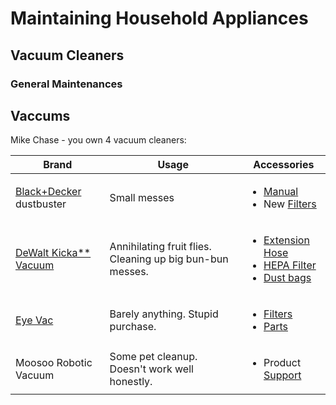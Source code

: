 # Maintaining Household Appliances

## Vacuum Cleaners

### General Maintenances

## Vaccums

Mike Chase - you own 4 vacuum cleaners:

| Brand                                                                                                                                                                      | Usage                                                     | Accessories                                                                                                                                                                                                                                                                                                                                                                                                                                                                                                                           |
| -------------------------------------------------------------------------------------------------------------------------------------------------------------------------- | --------------------------------------------------------- | ------------------------------------------------------------------------------------------------------------------------------------------------------------------------------------------------------------------------------------------------------------------------------------------------------------------------------------------------------------------------------------------------------------------------------------------------------------------------------------------------------------------------------------- |
| [Black+Decker](https://www.blackanddecker.com/products/home-cleaning/vacuums/handheld-vacuums/dustbusteradvancedclean-slim-cordless-handheld-vacuum/hlvc315b10) dustbuster | Small messes                                              | <ul><li><a href="https://www.toolservicenet.com/dewalt/en/Black-%26-Decker/HOUSEHOLD/CLEANING/VACUUM-CLEANERS/p/HLVC315B10">Manual</a></li><li>New <a href="https://www.amazon.com/Replacement-HHVK515BPF07-HHVK320JZ01-HHVK515J00FF-HHVK515JP07/dp/B093T18RDT/ref=pd_day0fbt_1/141-6673852-4614323?pd_rd_w=4QZAA&#x26;pf_rd_p=bcb8482a-3db5-4b0b-9f15-b86e24acdb00&#x26;pf_rd_r=CH8N5SHF65XZ33P81J5X&#x26;pd_rd_r=af0ea766-5bc8-42a1-85e5-0d74b5c355dd&#x26;pd_rd_wg=n5gGA&#x26;pd_rd_i=B093T18RDT&#x26;psc=1">Filters</a></li></ul> |
| [DeWalt Kicka\*\* Vacuum](https://www.amazon.com/gp/product/B07BY8BZ3K/ref=ppx\_yo\_dt\_b\_search\_asin\_title?ie=UTF8\&psc=1)                                             | Annihilating fruit flies. Cleaning up big bun-bun messes. | <ul><li><a href="https://www.amazon.com/gp/product/B07BY8BZ3K/ref=ppx_yo_dt_b_search_asin_title?ie=UTF8&#x26;psc=1">Extension Hose</a></li><li><a href="https://www.amazon.com/gp/product/B07BH4RHTK/ref=ppx_yo_dt_b_search_asin_title?ie=UTF8&#x26;th=1">HEPA Filter</a></li><li><a href="https://www.amazon.com/gp/product/B07BH4D873/ref=ppx_yo_dt_b_search_asin_title?ie=UTF8&#x26;th=1">Dust bags</a></li></ul>                                                                                                                  |
| [Eye Vac](https://eyevac.com/wp-content/uploads/2020/09/EyeVac\_Home\_Manual\_9.24.2020.pdf)                                                                               | Barely anything. Stupid purchase.                         | <ul><li><a href="https://eyevac.com/eyevac-accessories/">Filters</a></li><li><a href="https://eyevac.com/eyevac-accessories/">Parts</a></li></ul>                                                                                                                                                                                                                                                                                                                                                                                     |
| Moosoo Robotic Vacuum                                                                                                                                                      | Some pet cleanup. Doesn't work well honestly.             | <ul><li>Product <a href="https://imoosoo.com/pages/contact-us">Support</a></li></ul>                                                                                                                                                                                                                                                                                                                                                                                                                                                  |
